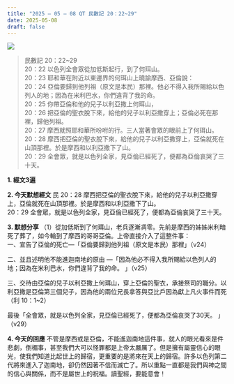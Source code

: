 ```yaml
---
title: "2025 – 05 – 08 QT 民數記 20：22~29"
date: 2025-05-08
draft: false
---
```


![](/images/qt.jpg)
> 民數記 20：22\~29  
> 20：22 以色列全會眾從加低斯起行，到了何珥山。  
> 20：23 耶和華在附近以東邊界的何珥山上曉諭摩西、亞倫說：  
> 20：24 亞倫要歸到他列祖（原文是本民）那裡。他必不得入我所賜給以色列人的地；因為在米利巴水，你們違背了我的命。  
> 20：25 你帶亞倫和他的兒子以利亞撒上何珥山，  
> 20：26 把亞倫的聖衣脫下來，給他的兒子以利亞撒穿上；亞倫必死在那裡，歸他列祖。  
> 20：27 摩西就照耶和華所吩咐的行。三人當著會眾的眼前上了何珥山。  
> 20：28 摩西把亞倫的聖衣脫下來，給他的兒子以利亞撒穿上，亞倫就死在山頂那裡。於是摩西和以利亞撒下了山。  
> 20：29 全會眾，就是以色列全家，見亞倫已經死了，便都為亞倫哀哭了三十天。    



**1. 經文3遍**

**2. 今天默想經文**
民 20：28 摩西把亞倫的聖衣脫下來，給他的兒子以利亞撒穿上，亞倫就死在山頂那裡。於是摩西和以利亞撒下了山。  
20：29 全會眾，就是以色列全家，見亞倫已經死了，便都為亞倫哀哭了三十天。

**3. 默想分享**
（1）從加低斯到了何珥山，老兵逐漸凋零。先前是摩西的姊姊米利暗死了葬了，如今輪到了摩西的哥哥亞倫。上帝直接介入了這整件事：   
一、宣告了亞倫的死亡—「亞倫要歸到他列祖（原文是本民）那裡」（v24）  

二、並且述明他不能進迦南地的原由 —「因為他必不得入我所賜給以色列人的地；因為在米利巴水，你們違背了我的命。  」（v25）  

三、交待由亞倫的兒子以利亞撒上何珥山，穿上亞倫的聖衣，承接祭司的職分。以利亞撒是亞倫第三個兒子，因為他的兩位兄長拿答與亞比戶因為獻上凡火事件而死（利 10：1\~2）   

最後「全會眾，就是以色列全家，見亞倫已經死了，便都為亞倫哀哭了30天。 」（v29）

**4. 今天的回應**
不管是摩西或是亞倫，不能進迦南地這件事，就人的眼光看來是件悲劇，倒楣事，甚至我們大可以怪罪都是上帝太嚴厲了。但是擁有屬靈信心的眼光，使我們知道比起世上的歸宿，更重要的是將來在天上的歸宿。許多以色列第二代將來進入了迦南地，卻仍然因著不信而滅亡了。所以重點一直都是我們與神之間的信心與關係，而不是屬世上的祝福。讀聖經，要能意會！



